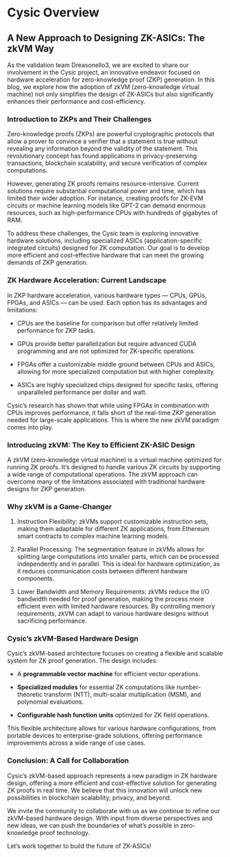 # Cysic Overview
## A New Approach to Designing ZK-ASICs: The zkVM Way

As the validation team Dreasonello3, we are excited to share our involvement in the Cysic project, an innovative endeavor focused on hardware acceleration for zero-knowledge proof (ZKP) generation. In this blog, we explore how the adoption of zkVM (zero-knowledge virtual machine) not only simplifies the design of ZK-ASICs but also significantly enhances their performance and cost-efficiency.

### Introduction to ZKPs and Their Challenges

Zero-knowledge proofs (ZKPs) are powerful cryptographic protocols that allow a prover to convince a verifier that a statement is true without revealing any information beyond the validity of the statement. This revolutionary concept has found applications in privacy-preserving transactions, blockchain scalability, and secure verification of complex computations.

However, generating ZK proofs remains resource-intensive. Current solutions require substantial computational power and time, which has limited their wider adoption. For instance, creating proofs for ZK-EVM circuits or machine learning models like GPT-2 can demand enormous resources, such as high-performance CPUs with hundreds of gigabytes of RAM.

To address these challenges, the Cysic team is exploring innovative hardware solutions, including specialized ASICs (application-specific integrated circuits) designed for ZK computation. Our goal is to develop more efficient and cost-effective hardware that can meet the growing demands of ZKP generation.

### ZK Hardware Acceleration: Current Landscape

In ZKP hardware acceleration, various hardware types — CPUs, GPUs, FPGAs, and ASICs — can be used. Each option has its advantages and limitations:

- CPUs are the baseline for comparison but offer relatively limited performance for ZKP tasks.
  
- GPUs provide better parallelization but require advanced CUDA programming and are not optimized for ZK-specific operations.
  
- FPGAs offer a customizable middle ground between CPUs and ASICs, allowing for more specialized computation but with higher complexity.
  
- ASICs are highly specialized chips designed for specific tasks, offering unparalleled performance per dollar and watt.
  
Cysic’s research has shown that while using FPGAs in combination with CPUs improves performance, it falls short of the real-time ZKP generation needed for large-scale applications. This is where the new zkVM paradigm comes into play.

### Introducing zkVM: The Key to Efficient ZK-ASIC Design

A zkVM (zero-knowledge virtual machine) is a virtual machine optimized for running ZK proofs. It’s designed to handle various ZK circuits by supporting a wide range of computational operations. The zkVM approach can overcome many of the limitations associated with traditional hardware designs for ZKP generation.

### Why zkVM is a Game-Changer

1. Instruction Flexibility: zkVMs support customizable instruction sets, making them adaptable for different ZK applications, from Ethereum smart contracts to complex machine learning models.

2. Parallel Processing: The segmentation feature in zkVMs allows for splitting large computations into smaller parts, which can be processed independently and in parallel. This is ideal for hardware optimization, as it reduces communication costs between different hardware components.

3. Lower Bandwidth and Memory Requirements: zkVMs reduce the I/O bandwidth needed for proof generation, making the process more efficient even with limited hardware resources. By controlling memory requirements, zkVM can adapt to various hardware designs without sacrificing performance.

### Cysic’s zkVM-Based Hardware Design

Cysic’s zkVM-based architecture focuses on creating a flexible and scalable system for ZK proof generation. The design includes:

- A **programmable vector machine** for efficient vector operations.
  
- **Specialized modules** for essential ZK computations like number-theoretic transform (NTT), multi-scalar multiplication (MSM), and polynomial evaluations.
  
- **Configurable hash function units** optimized for ZK field operations.
  
This flexible architecture allows for various hardware configurations, from portable devices to enterprise-grade solutions, offering performance improvements across a wide range of use cases.

### Conclusion: A Call for Collaboration

Cysic’s zkVM-based approach represents a new paradigm in ZK hardware design, offering a more efficient and cost-effective solution for generating ZK proofs in real time. We believe that this innovation will unlock new possibilities in blockchain scalability, privacy, and beyond.

We invite the community to collaborate with us as we continue to refine our zkVM-based hardware design. With input from diverse perspectives and new ideas, we can push the boundaries of what’s possible in zero-knowledge proof technology.

Let’s work together to build the future of ZK-ASICs!

